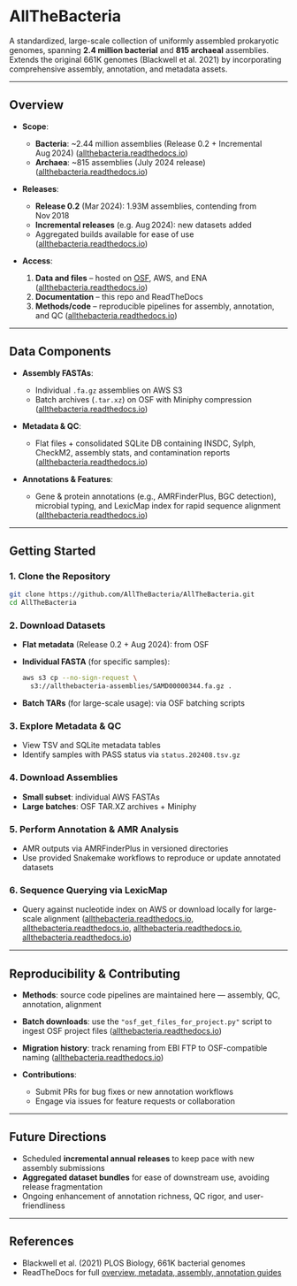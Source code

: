 # AllTheBacteria

A standardized, large-scale collection of uniformly assembled prokaryotic genomes, spanning **2.4 million bacterial** and **815 archaeal** assemblies. Extends the original 661K genomes (Blackwell et al. 2021) by incorporating comprehensive assembly, annotation, and metadata assets.

----

## Overview

* **Scope**:

  * **Bacteria**: \~2.44 million assemblies (Release 0.2 + Incremental Aug 2024) ([allthebacteria.readthedocs.io][1])
  * **Archaea**: \~815 assemblies (July 2024 release) ([allthebacteria.readthedocs.io][1])
* **Releases**:

  * **Release 0.2** (Mar 2024): 1.93M assemblies, contending from Nov 2018
  * **Incremental releases** (e.g. Aug 2024): new datasets added
  * Aggregated builds available for ease of use ([allthebacteria.readthedocs.io][1])
* **Access**:

  1. **Data and files** – hosted on [OSF](https://osf.io/xv7q9), AWS, and ENA ([allthebacteria.readthedocs.io][1])
  2. **Documentation** – this repo and ReadTheDocs
  3. **Methods/code** – reproducible pipelines for assembly, annotation, and QC ([allthebacteria.readthedocs.io][1])

---

## Data Components

* **Assembly FASTAs**:

  * Individual `.fa.gz` assemblies on AWS S3
  * Batch archives (`.tar.xz`) on OSF with Miniphy compression ([allthebacteria.readthedocs.io][2])
* **Metadata & QC**:

  * Flat files + consolidated SQLite DB containing INSDC, Sylph, CheckM2, assembly stats, and contamination reports ([allthebacteria.readthedocs.io][3])
* **Annotations & Features**:

  * Gene & protein annotations (e.g., AMRFinderPlus, BGC detection), microbial typing, and LexicMap index for rapid sequence alignment ([allthebacteria.readthedocs.io][4])

---

## Getting Started

### 1. Clone the Repository

```bash
git clone https://github.com/AllTheBacteria/AllTheBacteria.git
cd AllTheBacteria
```

### 2. Download Datasets

* **Flat metadata** (Release 0.2 + Aug 2024): from OSF
* **Individual FASTA** (for specific samples):

  ```bash
  aws s3 cp --no-sign-request \
    s3://allthebacteria-assemblies/SAMD00000344.fa.gz .
  ```
* **Batch TARs** (for large-scale usage): via OSF batching scripts

### 3. Explore Metadata & QC

* View TSV and SQLite metadata tables
* Identify samples with PASS status via `status.202408.tsv.gz`

### 4. Download Assemblies

* **Small subset**: individual AWS FASTAs
* **Large batches**: OSF TAR.XZ archives + Miniphy

### 5. Perform Annotation & AMR Analysis

* AMR outputs via AMRFinderPlus in versioned directories
* Use provided Snakemake workflows to reproduce or update annotated datasets

### 6. Sequence Querying via LexicMap

* Query against nucleotide index on AWS or download locally for large-scale alignment ([allthebacteria.readthedocs.io][5], [allthebacteria.readthedocs.io][2], [allthebacteria.readthedocs.io][3], [allthebacteria.readthedocs.io][4])

---

## Reproducibility & Contributing

* **Methods**: source code pipelines are maintained here — assembly, QC, annotation, alignment
* **Batch downloads**: use the `"osf_get_files_for_project.py"` script to ingest OSF project files ([allthebacteria.readthedocs.io][6])
* **Migration history**: track renaming from EBI FTP to OSF-compatible naming ([allthebacteria.readthedocs.io][7])
* **Contributions**:

  * Submit PRs for bug fixes or new annotation workflows
  * Engage via issues for feature requests or collaboration

---

## Future Directions

* Scheduled **incremental annual releases** to keep pace with new assembly submissions
* **Aggregated dataset bundles** for ease of downstream use, avoiding release fragmentation
* Ongoing enhancement of annotation richness, QC rigor, and user-friendliness

---

## References

* Blackwell et al. (2021) PLOS Biology, 661K bacterial genomes
* ReadTheDocs for full [overview, metadata, assembly, annotation guides](https://allthebacteria.readthedocs.io/en/latest/overview.html)


[1]: https://allthebacteria.readthedocs.io/en/latest/overview.html?utm_source=chatgpt.com "Overview — AllTheBacteria documentation"
[2]: https://allthebacteria.readthedocs.io/en/latest/assemblies.html?utm_source=chatgpt.com "Assemblies — AllTheBacteria documentation"
[3]: https://allthebacteria.readthedocs.io/en/latest/sample_metadata.html?utm_source=chatgpt.com "Metadata and QC — AllTheBacteria documentation"
[4]: https://allthebacteria.readthedocs.io/en/latest/amr.html?utm_source=chatgpt.com "Antimicrobial Resistance — AllTheBacteria documentation"
[5]: https://allthebacteria.readthedocs.io/en/latest/lexicmap.html?utm_source=chatgpt.com "Sequence alignment with LexicMap — AllTheBacteria documentation"
[6]: https://allthebacteria.readthedocs.io/en/latest/osf_downloads.html?utm_source=chatgpt.com "Batch downloading from OSF — AllTheBacteria documentation"
[7]: https://allthebacteria.readthedocs.io/en/latest/ebi2osf.html?utm_source=chatgpt.com "Migration from EBI FTP to OSF — AllTheBacteria documentation"
